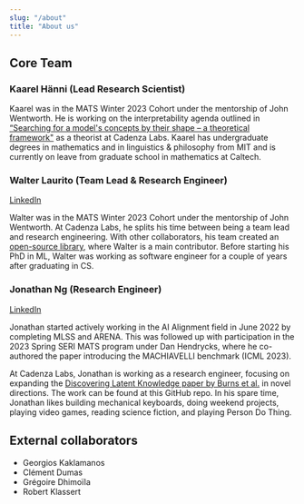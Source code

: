 ```yaml
---
slug: "/about"
title: "About us"
---
```


## Core Team

### Kaarel Hänni (Lead Research Scientist)
Kaarel was in the MATS Winter 2023 Cohort under the mentorship of John Wentworth. He is working on the interpretability agenda outlined in [“Searching for a model's concepts by their shape – a theoretical framework"](https://www.lesswrong.com/posts/Go5ELsHAyw7QrArQ6) as a theorist at Cadenza Labs. Kaarel has undergraduate degrees in mathematics and in linguistics & philosophy from MIT and is currently on leave from graduate school in mathematics at Caltech.

### Walter Laurito (Team Lead & Research Engineer)
[LinkedIn](https://www.linkedin.com/in/walter-laurito-951565144/)

Walter was in the MATS Winter 2023 Cohort under the mentorship of John Wentworth. At Cadenza Labs, he splits his time between being a team lead and research engineering. With other collaborators, his team created an [open-source library](https://github.com/EleutherAI/elk), where Walter is a main contributor. Before starting his PhD in ML, Walter was working as software engineer for a couple of years after graduating in CS. 

### Jonathan Ng (Research Engineer)
[LinkedIn](https://www.linkedin.com/in/jonathan-ng-7061a3162/)

Jonathan started actively working in the AI Alignment field in June 2022 by completing MLSS and ARENA. This was followed up with participation in the 2023 Spring SERI MATS program under Dan Hendrycks, where he co-authored the paper introducing the MACHIAVELLI benchmark (ICML 2023).

At Cadenza Labs, Jonathan is working as a research engineer, focusing on expanding the [Discovering Latent Knowledge paper by Burns et al.](https://arxiv.org/abs/2212.03827) in novel directions. The work can be found at this GitHub repo.
In his spare time, Jonathan likes building mechanical keyboards, doing weekend projects, playing video games, reading science fiction, and playing Person Do Thing.

## External collaborators
- Georgios Kaklamanos
- Clément Dumas
- Grégoire Dhimoïla
- Robert Klassert
